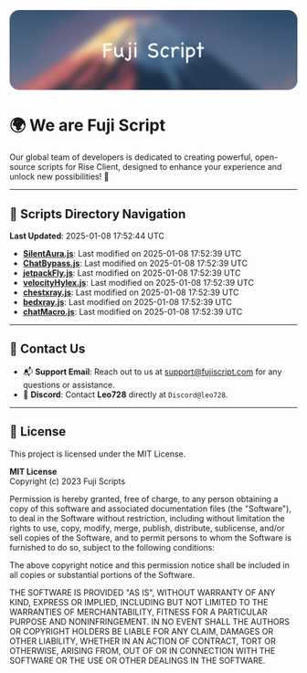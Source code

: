 ![Banner](.github/b.webp)

# 🌍 **We are Fuji Script**

Our global team of developers is dedicated to creating powerful, open-source scripts for Rise Client, designed to enhance your experience and unlock new possibilities! 🌟

---
<!-- SCRIPTS_NAVIGATION_START -->
## 📂 **Scripts Directory Navigation**

**Last Updated**: 2025-01-08 17:52:44 UTC

- **[SilentAura.js](scripts/SilentAura.js)**: Last modified on 2025-01-08 17:52:39 UTC
- **[ChatBypass.js](scripts/ChatBypass.js)**: Last modified on 2025-01-08 17:52:39 UTC
- **[jetpackFly.js](scripts/jetpackFly.js)**: Last modified on 2025-01-08 17:52:39 UTC
- **[velocityHylex.js](scripts/velocityHylex.js)**: Last modified on 2025-01-08 17:52:39 UTC
- **[chestxray.js](scripts/chestxray.js)**: Last modified on 2025-01-08 17:52:39 UTC
- **[bedxray.js](scripts/bedxray.js)**: Last modified on 2025-01-08 17:52:39 UTC
- **[chatMacro.js](scripts/chatMacro.js)**: Last modified on 2025-01-08 17:52:39 UTC

<!-- SCRIPTS_NAVIGATION_END -->

---

## 💬 **Contact Us**  
- 📬 **Support Email**: Reach out to us at [support@fujiscript.com](mailto:support@fujiscript.com) for any questions or assistance.  
- 💬 **Discord**: Contact **Leo728** directly at `Discord@leo728`.

---

## 📜 **License**

This project is licensed under the MIT License.  

**MIT License**  
Copyright (c) 2023 Fuji Scripts  

Permission is hereby granted, free of charge, to any person obtaining a copy of this software and associated documentation files (the "Software"), to deal in the Software without restriction, including without limitation the rights to use, copy, modify, merge, publish, distribute, sublicense, and/or sell copies of the Software, and to permit persons to whom the Software is furnished to do so, subject to the following conditions:  

The above copyright notice and this permission notice shall be included in all copies or substantial portions of the Software.  

THE SOFTWARE IS PROVIDED "AS IS", WITHOUT WARRANTY OF ANY KIND, EXPRESS OR IMPLIED, INCLUDING BUT NOT LIMITED TO THE WARRANTIES OF MERCHANTABILITY, FITNESS FOR A PARTICULAR PURPOSE AND NONINFRINGEMENT. IN NO EVENT SHALL THE AUTHORS OR COPYRIGHT HOLDERS BE LIABLE FOR ANY CLAIM, DAMAGES OR OTHER LIABILITY, WHETHER IN AN ACTION OF CONTRACT, TORT OR OTHERWISE, ARISING FROM, OUT OF OR IN CONNECTION WITH THE SOFTWARE OR THE USE OR OTHER DEALINGS IN THE SOFTWARE.  
